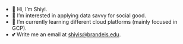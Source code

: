 - 👋 Hi, I’m Shiyi.
- 🔢 I’m interested in applying data savvy for social good.
- 🌱 I’m currently learning different cloud platforms (mainly focused in GCP).
- 💕 Write me an email at shiyis@brandeis.edu.

<!---
shiyis/shiyis is a ✨ special ✨ repository because its `README.md` (this file) appears on your GitHub profile.
You can click the Preview link to take a look at your changes.
--->

